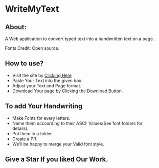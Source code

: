 # WriteMyText

## About:
A Web application to convert typed text into a handwritten text on a page.

Fonts Credit: Open source.

## How to use?

- Visit the site by [Clicking Here](https://writemytext.herokuapp.com/)
- Paste Your Text into the given box.
- Adjust your Text and Page format.
- Download Your page by Clicking the Download Button.

## To add Your Handwriting
- Make Fonts for every letters.
- Name them accourding to their ASCII Values(See font folders for details).
- Put them in a folder.
- Create a PR.
- We'll be happy to merge your Valid font style.

## Give a Star If you liked Our Work.
